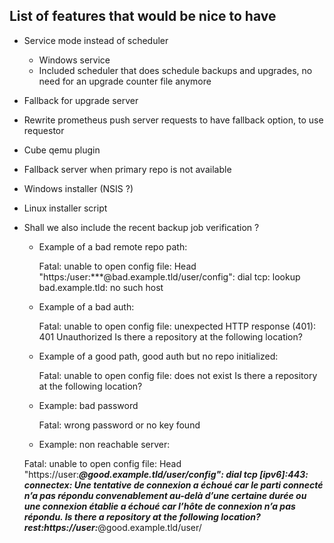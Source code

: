 ## List of features that would be nice to have

- Service mode instead of scheduler
  - Windows service
  - Included scheduler that does schedule backups and upgrades, no need for an upgrade counter file anymore
- Fallback for upgrade server
- Rewrite prometheus push server requests to have fallback option, to use requestor
- Cube qemu plugin
- Fallback server when primary repo is not available
- Windows installer (NSIS ?)
- Linux installer script
- Shall we also include the recent backup job verification ?
    - Example of a bad remote repo path:

      Fatal: unable to open config file: Head "https:/user:***@bad.example.tld/user/config": dial tcp: lookup bad.example.tld: no such host

    - Example of a bad auth:

      Fatal: unable to open config file: unexpected HTTP response (401): 401 Unauthorized
Is there a repository at the following location?

    - Example of a good path, good auth but no repo initialized:

      Fatal: unable to open config file: <config/> does not exist
Is there a repository at the following location?

    - Example: bad password
      
      Fatal: wrong password or no key found

    - Example: non reachable server:

    Fatal: unable to open config file: Head "https://user:***@good.example.tld/user/config": dial tcp [ipv6]:443: connectex: Une tentative de connexion a échoué car le parti connecté n’a pas répondu convenablement au-delà d’une certaine durée ou une connexion établie a échoué car l’hôte de connexion n’a pas répondu.
Is there a repository at the following location?
rest:https://user:***@good.example.tld/user/




